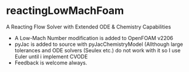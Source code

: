 # reactingLowMachFoam
A Reacting Flow Solver with Extended ODE &amp; Chemistry Capabilities

* A Low-Mach Number modification is added to OpenFOAM v2206
* pyJac is added to source with pyJacChemistryModel (Allthough large tolerances and ODE solvers (Seulex etc.) do not work with it so I use Euler until i implement CVODE
* Feedback is welcome always.
